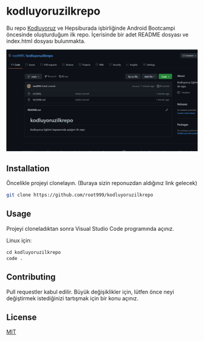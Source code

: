 # kodluyoruzilkrepo

Bu repo [Kodluyoruz](https://www.kodluyoruz.org) ve Hepsiburada işbirliğinde Android Bootcampi öncesinde oluşturduğum ilk repo. İçerisinde bir adet README dosyası ve index.html dosyası bulunmakta.

![github](github.png)

## Installation

Öncelikle projeyi clonelayın. (Buraya sizin reponuzdan aldığınız link gelecek)

```bash
git clone https://github.com/root999/kodluyoruzilkrepo
```

## Usage

Projeyi cloneladıktan sonra Visual Studio Code programında açınız.

Linux için:
```linux
cd kodluyoruzilkrepo
code .
```

## Contributing
Pull requestler kabul edilir. Büyük değişiklikler için, lütfen önce neyi değiştirmek istediğinizi tartışmak için bir konu açınız.


## License
[MIT](https://choosealicense.com/licenses/mit/)
